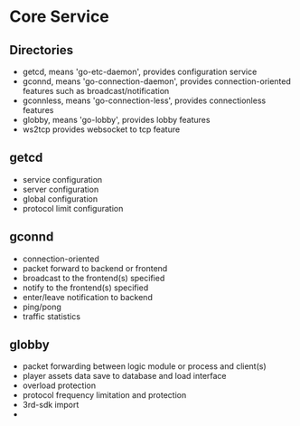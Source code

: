 # Core Service

## Directories
* getcd, means 'go-etc-daemon', provides configuration service
* gconnd, means 'go-connection-daemon', provides connection-oriented features such as broadcast/notification
* gconnless, means 'go-connection-less', provides connectionless features
* globby, means 'go-lobby', provides lobby features
* ws2tcp provides websocket to tcp feature

## getcd
* service configuration
* server configuration
* global configuration
* protocol limit configuration

## gconnd
* connection-oriented
* packet forward to backend or frontend
* broadcast to the frontend(s) specified
* notify to the frontend(s) specified
* enter/leave notification to backend
* ping/pong
* traffic statistics

## globby
* packet forwarding between logic module or process and client(s)
* player assets data save to database and load interface
* overload protection
* protocol frequency limitation and protection
* 3rd-sdk import
* 
